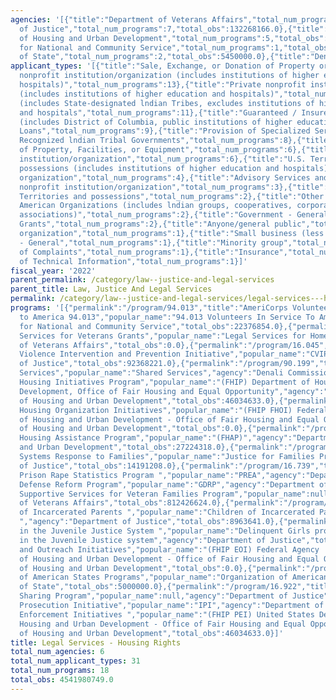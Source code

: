 ```yaml
---
agencies: '[{"title":"Department of Veterans Affairs","total_num_programs":2,"total_obs":812426624.0},{"title":"Department
  of Justice","total_num_programs":7,"total_obs":132268166.0},{"title":"Department
  of Housing and Urban Development","total_num_programs":5,"total_obs":119293584.0},{"title":"Corporation
  for National and Community Service","total_num_programs":1,"total_obs":22376854.0},{"title":"Department
  of State","total_num_programs":2,"total_obs":5450000.0},{"title":"Denali Commission","total_num_programs":1,"total_obs":0.0}]'
applicant_types: '[{"title":"Sale, Exchange, or Donation of Property or Goods","total_num_programs":13},{"title":"Public
  nonprofit institution/organization (includes institutions of higher education and
  hospitals)","total_num_programs":13},{"title":"Private nonprofit institution/organization
  (includes institutions of higher education and hospitals)","total_num_programs":11},{"title":"Local
  (includes State-designated lndian Tribes, excludes institutions of higher education
  and hospitals","total_num_programs":11},{"title":"Guaranteed / Insured Loans","total_num_programs":11},{"title":"State
  (includes District of Columbia, public institutions of higher education and hospitals)","total_num_programs":9},{"title":"Direct
  Loans","total_num_programs":9},{"title":"Provision of Specialized Services","total_num_programs":8},{"title":"Federally
  Recognized lndian Tribal Governments","total_num_programs":8},{"title":"State","total_num_programs":7},{"title":"Use
  of Property, Facilities, or Equipment","total_num_programs":6},{"title":"Other public
  institution/organization","total_num_programs":6},{"title":"U.S. Territories and
  possessions (includes institutions of higher education and hospitals)","total_num_programs":4},{"title":"Profit
  organization","total_num_programs":4},{"title":"Advisory Services and Counseling","total_num_programs":4},{"title":"Training","total_num_programs":3},{"title":"Quasi-public
  nonprofit institution/organization","total_num_programs":3},{"title":"Individual/Family","total_num_programs":3},{"title":"U.S.
  Territories and possessions","total_num_programs":2},{"title":"Other private institutions/organizations","total_num_programs":2},{"title":"Native
  American Organizations (includes lndian groups, cooperatives, corporations, partnerships,
  associations)","total_num_programs":2},{"title":"Government - General","total_num_programs":2},{"title":"Formula
  Grants","total_num_programs":2},{"title":"Anyone/general public","total_num_programs":2},{"title":"Sponsored
  organization","total_num_programs":1},{"title":"Small business (less than 500 employees)","total_num_programs":1},{"title":"Non-Government
  - General","total_num_programs":1},{"title":"Minority group","total_num_programs":1},{"title":"Investigation
  of Complaints","total_num_programs":1},{"title":"Insurance","total_num_programs":1},{"title":"Dissemination
  of Technical Information","total_num_programs":1}]'
fiscal_year: '2022'
parent_permalink: /category/law--justice-and-legal-services
parent_title: Law, Justice And Legal Services
permalink: /category/law--justice-and-legal-services/legal-services---housing-rights
programs: '[{"permalink":"/program/94.013","title":"AmeriCorps Volunteers In Service
  to America 94.013","popular_name":"94.013 Volunteers In Service To America","agency":"Corporation
  for National and Community Service","total_obs":22376854.0},{"permalink":"/program/64.056","title":"Legal
  Services for Veterans Grants","popular_name":"Legal Services for Homeless Veterans","agency":"Department
  of Veterans Affairs","total_obs":0.0},{"permalink":"/program/16.045","title":"Community-Based
  Violence Intervention and Prevention Initiative","popular_name":"CVIPI","agency":"Department
  of Justice","total_obs":92368221.0},{"permalink":"/program/90.199","title":"Shared
  Services","popular_name":"Shared Services","agency":"Denali Commission","total_obs":0.0},{"permalink":"/program/14.408","title":"Fair
  Housing Initiatives Program","popular_name":"(FHIP) Department of Housing and Urban
  Development, Office of Fair Housing and Equal Opportunity","agency":"Department
  of Housing and Urban Development","total_obs":46034633.0},{"permalink":"/program/14.417","title":"Fair
  Housing Organization Initiatives","popular_name":"(FHIP FHOI) Federal Agency  Department
  of Housing and Urban Development - Office of Fair Housing and Equal Opportunity","agency":"Department
  of Housing and Urban Development","total_obs":0.0},{"permalink":"/program/14.401","title":"Fair
  Housing Assistance Program","popular_name":"(FHAP)","agency":"Department of Housing
  and Urban Development","total_obs":27224318.0},{"permalink":"/program/16.021","title":"Justice
  Systems Response to Families","popular_name":"Justice for Families Program","agency":"Department
  of Justice","total_obs":14191208.0},{"permalink":"/program/16.739","title":"National
  Prison Rape Statistics Program ","popular_name":"PREA","agency":"Department of Justice","total_obs":3349316.0},{"permalink":"/program/19.888","title":"Global
  Defense Reform Program","popular_name":"GDRP","agency":"Department of State","total_obs":450000.0},{"permalink":"/program/64.033","title":"VA
  Supportive Services for Veteran Families Program","popular_name":null,"agency":"Department
  of Veterans Affairs","total_obs":812426624.0},{"permalink":"/program/16.831","title":"Children
  of Incarcerated Parents ","popular_name":"Children of Incarcerated Parents Demonstration
  ","agency":"Department of Justice","total_obs":8963641.0},{"permalink":"/program/16.830","title":"Girls
  in the Juvenile Justice System ","popular_name":"Delinquent Girls program, Girls
  in the Juvenile Justice system","agency":"Department of Justice","total_obs":6619856.0},{"permalink":"/program/14.416","title":"Education
  and Outreach Initiatives","popular_name":"(FHIP EOI) Federal Agency   Department
  of Housing and Urban Development - Office of Fair Housing and Equal Opportunity","agency":"Department
  of Housing and Urban Development","total_obs":0.0},{"permalink":"/program/19.948","title":"Organization
  of American States Programs","popular_name":"Organization of American States Programs","agency":"Department
  of State","total_obs":5000000.0},{"permalink":"/program/16.922","title":"Equitable
  Sharing Program","popular_name":null,"agency":"Department of Justice","total_obs":0.0},{"permalink":"/program/16.825","title":"Smart
  Prosecution Initiative","popular_name":"IPI","agency":"Department of Justice","total_obs":6775924.0},{"permalink":"/program/14.418","title":"Private
  Enforcement Initiatives ","popular_name":"(FHIP PEI) United States Department of
  Housing and Urban Development - Office of Fair Housing and Equal Opportunity","agency":"Department
  of Housing and Urban Development","total_obs":46034633.0}]'
title: Legal Services - Housing Rights
total_num_agencies: 6
total_num_applicant_types: 31
total_num_programs: 18
total_obs: 4541980749.0
---
```

